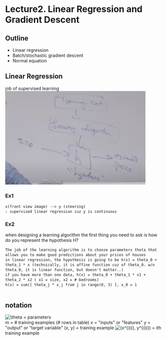 # Lecture2. Linear Regression and Gradient Descent
## Outline
- Linear regression
- Batch/stochastic gradient descent
- Normal equation

## Linear Regression

job of supervised learning    
<img src="supervised_learning_process.png" width="450px" height="300px"></img>

### Ex1
```
x(front view image) --> y (steering)
: supervised linear regression cuz y is continuous
```

### Ex2
when designing a learning algorithm the first thing you need to ask is how do you represent the hypothesis H?
```
The job of the learning algorithm is to choose parameters theta that allows you to make good predictions about your prices of houses
in linear regression, the hypothesis is going to be h(x) = theta_0 + theta_1 * x (technically, it is affine function cuz of theta_0. w/o theta_0, it is linear function, but doesn't matter..)
if you have more than one data, h(x) = theta_0 + theta_1 * x1 + theta_2 * x2 ( x1 = size, x2 = # bedrooms)
h(x) = sum([ theta_j * x_j from j in range(0, 3) ], x_0 = 1


```

## notation
<img src="https://latex.codecogs.com/svg.latex?\Large&space;\theta" title="\theta" /> = parameters   
m = # training examples (# rows in table)
x = "inputs" or "features"
y = "output" or "target variable"
(x, y) = training example 
<img src="https://latex.codecogs.com/svg.latex?\Large&space;(x^{(i)},y^{(i)})" title="(x^{(i)}, y^{(i)})" /> = ith training example


